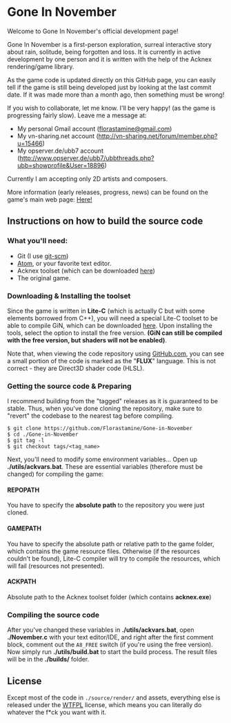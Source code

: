 # Gone In November

Welcome to Gone In November's official development page!

Gone In November is a first-person exploration, surreal interactive story about rain, solitude, being forgotten and loss. It is currently in active development by one person and it is written with the help of the Acknex rendering/game library.

As the game code is updated directly on this GitHub page, you can easily tell if the game is still being developed just by looking at the last commit date. If it was made more than a month ago, then something must be wrong!

If you wish to collaborate, let me know. I'll be very happy! (as the game is progressing fairly slow). Leave me a message at:
* My personal Gmail account (florastamine@gmail.com)
* My vn-sharing.net account (http://vn-sharing.net/forum/member.php?u=15466)
* My opserver.de/ubb7 account (http://www.opserver.de/ubb7/ubbthreads.php?ubb=showprofile&User=18896)

Currently I am accepting only 2D artists and composers.

More information (early releases, progress, news) can be found on the game's main web page: [Here!](https://dl.dropboxusercontent.com/u/26857618/DP/index.html)

## Instructions on how to build the source code

### What you'll need:
* Git (I use [git-scm](https://git-scm.com/))
* [Atom](http://atom.io/), or your favorite text editor.
* Acknex toolset (which can be downloaded [here](http://server.conitec.net/down/gstudio8_setup.exe))
* The original game.

### Downloading & Installing the toolset
Since the game is written in **Lite-C** (which is actually C but with some elements borrowed from C++), you will need a special Lite-C toolset to be able to compile GiN, which can be downloaded [here](http://server.conitec.net/down/gstudio8_setup.exe). Upon installing the tools, select the option to install the free version. **(GiN can still be compiled with the free version, but shaders will not be enabled)**.

Note that, when viewing the code repository using [GitHub.com](https://github.com/), you can see a small portion of the code is marked as the "**FLUX**" language. This is not correct - they are Direct3D shader code (HLSL).

### Getting the source code & Preparing
I recommend building from the "tagged" releases as it is guaranteed to be stable. Thus, when you've done cloning the repository, make sure to "revert" the codebase to the nearest tag before compiling.
```
$ git clone https://github.com/Florastamine/Gone-in-November
$ cd ./Gone-in-November
$ git tag -l
$ git checkout tags/<tag_name>
```

Next, you'll need to modify some environment variables... Open up **./utils/ackvars.bat**. These are essential variables (therefore must be changed) for compiling the game:

#### REPOPATH
You have to specify the **absolute path** to the repository you were just cloned.

#### GAMEPATH
You have to specify the absolute path or relative path to the game folder, which contains the game resource files. Otherwise (if the resources couldn't be found), Lite-C compiler will try to compile the resources, which will fail (resources not presented).

#### ACKPATH
Absolute path to the Acknex toolset folder (which contains **acknex.exe**)

### Compiling the source code
After you've changed these variables in **./utils/ackvars.bat**, open **./November.c** with your text editor/IDE, and right after the first comment block, comment out the ```A8_FREE``` switch (if you're using the free version). Now simply run **./utils/build.bat** to start the build process. The result files will be in the **./builds/** folder.

## License
Except most of the code in `./source/render/` and assets, everything else is released under the [WTFPL](http://www.wtfpl.net/) license, which means you can literally do whatever the f*ck you want with it.
